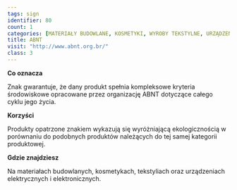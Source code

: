 ```yaml
---
tags: sign
identifier: 80
count: 1
categories: [MATERIAŁY BUDOWLANE, KOSMETYKI, WYROBY TEKSTYLNE, URZĄDZENIA ELEKTRYCZNE I ELEKTRONICZNE, ODPADY]
title: ABNT
visit: "http://www.abnt.org.br/"
class: 3
---
```

**Co oznacza**

Znak gwarantuje, że dany produkt spełnia kompleksowe kryteria środowiskowe opracowane przez organizację ABNT dotyczące całego cyklu jego życia.

**Korzyści**

Produkty opatrzone znakiem wykazują się wyróżniającą ekologicznością w porównaniu do podobnych produktów należących do tej samej kategorii produktowej.

**Gdzie znajdziesz**

Na materiałach budowlanych, kosmetykach, tekstyliach oraz urządzeniach elektrycznych i elektronicznych.
